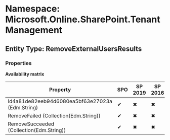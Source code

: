 # Namespace: Microsoft.Online.SharePoint.TenantManagement

## Entity Type: RemoveExternalUsersResults

### Properties

**Availability matrix**

Property | SPO | SP 2019 | SP 2016 | SP 2013
----------|-----|---------|---------|--------
Id4a81de82eeb94d6080ea5bf63e27023a (Edm.String) | ✔ | ✖ | ✖ | ✖
RemoveFailed (Collection(Edm.String)) | ✔ | ✖ | ✖ | ✖
RemoveSucceeded (Collection(Edm.String)) | ✔ | ✖ | ✖ | ✖

